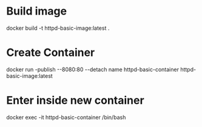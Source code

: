 # Build image
docker build -t httpd-basic-image:latest .

# Create Container
docker run -publish --8080:80 --detach name httpd-basic-container httpd-basic-image:latest

# Enter inside new container
docker exec -it httpd-basic-container /bin/bash
